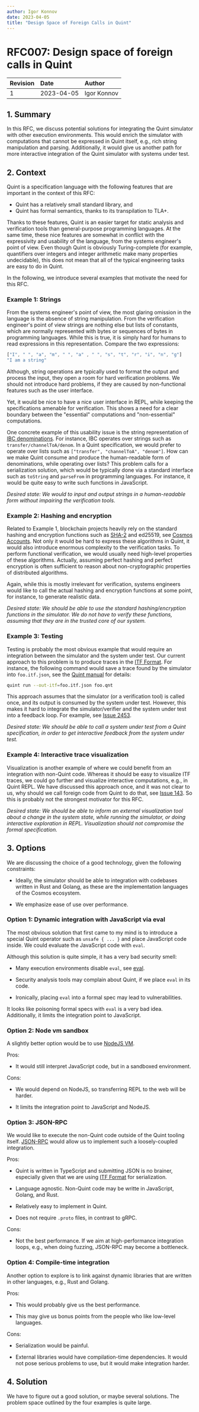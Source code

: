 ```yaml
---
author: Igor Konnov
date: 2023-04-05
title: "Design Space of Foreign Calls in Quint"
---
```


# RFC007: Design space of foreign calls in Quint

| Revision | Date       | Author           |
| :------- | :--------- | :--------------- |
| 1        | 2023-04-05 | Igor Konnov      |

## 1. Summary

In this RFC, we discuss potential solutions for integrating the Quint simulator
with other execution environments. This would enrich the simulator with
computations that cannot be expressed in Quint itself, e.g., rich string
manipulation and parsing. Additionally, it would give us another path for more
interactive integration of the Quint simulator with systems under test.

## 2. Context

Quint is a specification language with the following features that are important
in the context of this RFC:

 - Quint has a relatively small standard library, and
 - Quint has formal semantics, thanks to its transpilation to TLA+.

Thanks to these features, Quint is an easier target for static analysis and
verification tools than general-purpose programming languages. At the same time,
these nice features are somewhat in conflict with the expressivity and usability
of the language, from the systems engineer's point of view. Even though Quint is
obviously Turing-complete (for example, quantifiers over integers and integer
arithmetic make many properties undecidable), this does not mean that all of the
typical engineering tasks are easy to do in Quint.

In the following, we introduce several examples that motivate the need for this
RFC.

### Example 1: Strings

From the systems engineer's point of view, the most glaring omission in the
language is the absence of string manipulation. From the verification engineer's
point of view strings are nothing else but lists of constants, which are
normally represented with bytes or sequences of bytes in programming languages.
While this is true, it is simply hard for humans to read expressions in this
representation. Compare the two expressions:

```js
["I", " ", "a", "m", " ", "a" , " ", "s", "t", "r", "i", "n", "g"]
"I am a string"
```

Although, string operations are typically used to format the output and process
the input, they open a room for hard verification problems. We should not
introduce hard problems, if they are caused by non-functional features such as
the user interface.

Yet, it would be nice to have a nice user interface in REPL, while keeping the
specifications amenable for verification. This shows a need for a clear
boundary between the "essential" computations and "non-essential" computations.

One concrete example of this usability issue is the string representation of
[IBC denominations][]. For instance, IBC operates over strings such as
`transfer/channelToA/denom`. In a Quint specification, we would prefer to
operate over lists such as `["transfer", "channelToA", "denom"]`. How can we
make Quint consume and produce the human-readable form of denominations, while
operating over lists? This problem calls for a serialization solution, which
would be typically done via a standard interface such as `toString` and
`parseFrom` in programming languages. For instance, it would be quite easy to
write such functions in JavaScript.

*Desired state: We would to input and output strings in a human-readable
form without impairing the verification tools.*

### Example 2: Hashing and encryption

Related to Example 1, blockchain projects heavily rely on the standard hashing
and encryption functions such as [SHA-2][] and ed25519, see [Cosmos Accounts][].
Not only it would be hard to express these algorithms in Quint, it would also
introduce enormous complexity to the verification tasks. To perform functional
verification, we would usually need high-level properties of these algorithms.
Actually, assuming perfect hashing and perfect encryption is often sufficient to
reason about non-cryptographic properties of distributed algorithms.

Again, while this is mostly irrelevant for verification, systems engineers
would like to call the actual hashing and encryption functions at some point,
for instance, to generate realistic data.

*Desired state: We should be able to use the standard hashing/encryption
functions in the simulator. We do not have to verify these functions, assuming
that they are in the trusted core of our system.*

### Example 3: Testing

Testing is probably the most obvious example that would require an integration
between the simulator and the system under test. Our current approach to this
problem is to produce traces in the [ITF Format][]. For instance, the following
command would save a trace found by the simulator into `foo.itf.json`, see
the [Quint manual][] for details:

```sh
quint run --out-itf=foo.itf.json foo.qnt
```

This approach assumes that the simulator (or a verification tool) is called
once, and its output is consumed by the system under test. However, this makes
it hard to integrate the simulator/verifier and the system under test into a
feedback loop. For example, see [Issue 2453][].

*Desired state: We should be able to call a system under test from a Quint
specification, in order to get interactive feedback from the system under test.*

### Example 4: Interactive trace visualization

Visualization is another example of where we could benefit from an integration
with non-Quint code. Whereas it should be easy to visualize ITF traces, we could
go further and visualize interactive computations, e.g., in Quint REPL.  We have
discussed this approach once, and it was not clear to us, why should we call
foreign code from Quint to do that, see [Issue 143][]. So this is probably not
the strongest motivator for this RFC.

*Desired state: We should be able to inform an external visualization tool
about a change in the system state, while running the simulator, or doing
interactive exploration in REPL. Visualization should not compromise the
formal specification.*

## 3. Options

We are discussing the choice of a good technology, given the following
constraints:

 - Ideally, the simulator should be able to integration with codebases
   written in Rust and Golang, as these are the implementation languages
   of the Cosmos ecosystem.

 - We emphasize ease of use over performance.

### Option 1: Dynamic integration with JavaScript via eval

The most obvious solution that first came to my mind is to introduce a special
Quint operator such as `unsafe { ... }` and place JavaScript code inside.  We
could evaluate the JavaScript code with `eval`.

Although this solution is quite simple, it has a very bad security smell:

 - Many execution environments disable `eval`, see [eval][].
 
 - Security analysis tools may complain about Quint, if we place `eval` in its
 code.

 - Ironically, placing `eval` into a formal spec may lead to vulnerabilities.

It looks like poisoning formal specs with `eval` is a very bad idea.
Additionally, it limits the integration point to JavaScript.

### Option 2: Node vm sandbox

A slightly better option would be to use [NodeJS VM][].

Pros:

 - It would still interpret JavaScript code, but in a sandboxed environment.

Cons:

 - We would depend on NodeJS, so transferring REPL to the web will be harder.

 - It limits the integration point to JavaScript and NodeJS.
 
### Option 3: JSON-RPC

We would like to execute the non-Quint code outside of the Quint tooling itself.
[JSON-RPC][] would allow us to implement such a loosely-coupled integration.

Pros:

 - Quint is written in TypeScript and submitting JSON is no brainer, especially
   given that we are using [ITF Format][] for serialization.

 - Language agnostic. Non-Quint code may be writte in JavaScript, Golang, and
 Rust.

 - Relatively easy to implement in Quint.

 - Does not require `.proto` files, in contrast to gRPC.

Cons:

 - Not the best performance. If we aim at high-performance integration loops,
   e.g., when doing fuzzing, JSON-RPC may become a bottleneck.
 
### Option 4: Compile-time integration

Another option to explore is to link against dynamic libraries that are written
in other languages, e.g., Rust and Golang.

Pros:

 - This would probably give us the best performance.

 - This may give us bonus points from the people who like low-level languages.

Cons:

 - Serialization would be painful.

 - External libraries would have compilation-time dependencies. It would not
   pose serious problems to use, but it would make integration harder.

## 4. Solution

We have to figure out a good solution, or maybe several solutions.  The problem
space outlined by the four examples is quite large.


[IBC denominations]: https://github.com/cosmos/ibc/blob/main/spec/app/ics-020-fungible-token-transfer/README.md#data-structures
[SHA-2]: https://en.wikipedia.org/wiki/SHA-2
[Cosmos Accounts]: https://docs.cosmos.network/v0.45/basics/accounts.html#signatures
[ITF Format]: https://apalache.informal.systems/docs/adr/015adr-trace.html
[Quint manual]: /docs/quint
[Issue 2453]: https://github.com/apalache-mc/apalache/issues/2453
[Issue 143]: https://github.com/informalsystems/quint/issues/143
[eval]: https://developer.mozilla.org/en-US/docs/Web/JavaScript/Reference/Global_Objects/eval
[NodeJS VM]: https://nodejs.org/api/vm.html
[JSON-RPC]: https://en.wikipedia.org/wiki/JSON-RPC#Implementations
